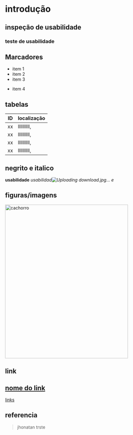 # introdução
## inspeção de usabilidade
### teste de usabilidade

## Marcadores
- item 1
- item 2
- item 3
* item 4

## tabelas
|ID| localização|
|--|------------|
|xx| llllllllll,|
|xx| llllllllll,|
|xx| llllllllll,|
|xx| llllllllll,|

## negrito e italico
**usabilidade**
_usabilidad![Uploading download.jpg…]()
e_

## figuras/imagens

<img src="https://github.com/user-attachments/assets/750ebc02-107d-464a-bfd7-d7d08335bde5" alt="cachorro" width="400px" height="500px"></img>


## link
## [nome do link](links)

<a href="teste"> links</a>

## referencia

>jhonatan
>trste
